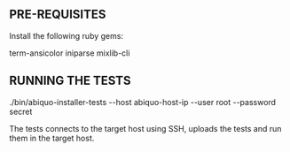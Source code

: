 PRE-REQUISITES
--------------

Install the following ruby gems:

term-ansicolor
iniparse
mixlib-cli


RUNNING THE TESTS
-----------------

./bin/abiquo-installer-tests --host abiquo-host-ip --user root --password secret 

The tests connects to the target host using SSH, uploads the tests and run them in the target host.
